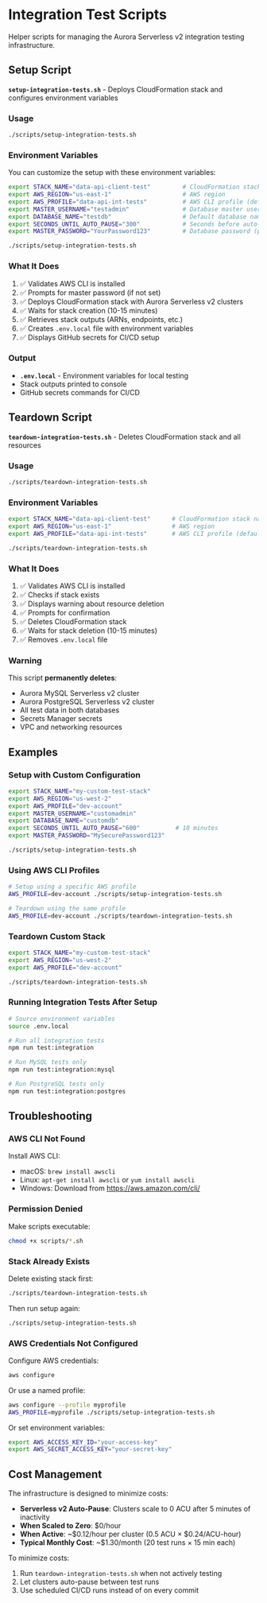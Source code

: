 # Integration Test Scripts

Helper scripts for managing the Aurora Serverless v2 integration testing infrastructure.

## Setup Script

**`setup-integration-tests.sh`** - Deploys CloudFormation stack and configures environment variables

### Usage

```bash
./scripts/setup-integration-tests.sh
```

### Environment Variables

You can customize the setup with these environment variables:

```bash
export STACK_NAME="data-api-client-test"         # CloudFormation stack name
export AWS_REGION="us-east-1"                    # AWS region
export AWS_PROFILE="data-api-int-tests"          # AWS CLI profile (default: data-api-int-tests)
export MASTER_USERNAME="testadmin"               # Database master username
export DATABASE_NAME="testdb"                    # Default database name
export SECONDS_UNTIL_AUTO_PAUSE="300"            # Seconds before auto-pause (300-86400, default: 300 = 5 min)
export MASTER_PASSWORD="YourPassword123"         # Database password (prompted if not set)

./scripts/setup-integration-tests.sh
```

### What It Does

1. ✅ Validates AWS CLI is installed
2. ✅ Prompts for master password (if not set)
3. ✅ Deploys CloudFormation stack with Aurora Serverless v2 clusters
4. ✅ Waits for stack creation (10-15 minutes)
5. ✅ Retrieves stack outputs (ARNs, endpoints, etc.)
6. ✅ Creates `.env.local` file with environment variables
7. ✅ Displays GitHub secrets for CI/CD setup

### Output

- **`.env.local`** - Environment variables for local testing
- Stack outputs printed to console
- GitHub secrets commands for CI/CD

## Teardown Script

**`teardown-integration-tests.sh`** - Deletes CloudFormation stack and all resources

### Usage

```bash
./scripts/teardown-integration-tests.sh
```

### Environment Variables

```bash
export STACK_NAME="data-api-client-test"      # CloudFormation stack name
export AWS_REGION="us-east-1"                 # AWS region
export AWS_PROFILE="data-api-int-tests"       # AWS CLI profile (default: data-api-int-tests)

./scripts/teardown-integration-tests.sh
```

### What It Does

1. ✅ Validates AWS CLI is installed
2. ✅ Checks if stack exists
3. ✅ Displays warning about resource deletion
4. ✅ Prompts for confirmation
5. ✅ Deletes CloudFormation stack
6. ✅ Waits for stack deletion (10-15 minutes)
7. ✅ Removes `.env.local` file

### Warning

This script **permanently deletes**:
- Aurora MySQL Serverless v2 cluster
- Aurora PostgreSQL Serverless v2 cluster
- All test data in both databases
- Secrets Manager secrets
- VPC and networking resources

## Examples

### Setup with Custom Configuration

```bash
export STACK_NAME="my-custom-test-stack"
export AWS_REGION="us-west-2"
export AWS_PROFILE="dev-account"
export MASTER_USERNAME="customadmin"
export DATABASE_NAME="customdb"
export SECONDS_UNTIL_AUTO_PAUSE="600"          # 10 minutes
export MASTER_PASSWORD="MySecurePassword123"

./scripts/setup-integration-tests.sh
```

### Using AWS CLI Profiles

```bash
# Setup using a specific AWS profile
AWS_PROFILE=dev-account ./scripts/setup-integration-tests.sh

# Teardown using the same profile
AWS_PROFILE=dev-account ./scripts/teardown-integration-tests.sh
```

### Teardown Custom Stack

```bash
export STACK_NAME="my-custom-test-stack"
export AWS_REGION="us-west-2"
export AWS_PROFILE="dev-account"

./scripts/teardown-integration-tests.sh
```

### Running Integration Tests After Setup

```bash
# Source environment variables
source .env.local

# Run all integration tests
npm run test:integration

# Run MySQL tests only
npm run test:integration:mysql

# Run PostgreSQL tests only
npm run test:integration:postgres
```

## Troubleshooting

### AWS CLI Not Found

Install AWS CLI:
- macOS: `brew install awscli`
- Linux: `apt-get install awscli` or `yum install awscli`
- Windows: Download from https://aws.amazon.com/cli/

### Permission Denied

Make scripts executable:
```bash
chmod +x scripts/*.sh
```

### Stack Already Exists

Delete existing stack first:
```bash
./scripts/teardown-integration-tests.sh
```

Then run setup again:
```bash
./scripts/setup-integration-tests.sh
```

### AWS Credentials Not Configured

Configure AWS credentials:
```bash
aws configure
```

Or use a named profile:
```bash
aws configure --profile myprofile
AWS_PROFILE=myprofile ./scripts/setup-integration-tests.sh
```

Or set environment variables:
```bash
export AWS_ACCESS_KEY_ID="your-access-key"
export AWS_SECRET_ACCESS_KEY="your-secret-key"
```

## Cost Management

The infrastructure is designed to minimize costs:

- **Serverless v2 Auto-Pause**: Clusters scale to 0 ACU after 5 minutes of inactivity
- **When Scaled to Zero**: $0/hour
- **When Active**: ~$0.12/hour per cluster (0.5 ACU × $0.24/ACU-hour)
- **Typical Monthly Cost**: ~$1.30/month (20 test runs × 15 min each)

To minimize costs:
1. Run `teardown-integration-tests.sh` when not actively testing
2. Let clusters auto-pause between test runs
3. Use scheduled CI/CD runs instead of on every commit
